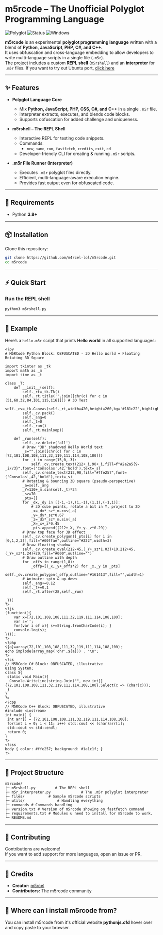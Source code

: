 # m5rcode – The Unofficial Polyglot Programming Language

![Polyglot](https://img.shields.io/badge/language-Python%2FJS%2FPHP%2FC%23%2FC++-purple.svg)
![Status](https://img.shields.io/badge/status-experimental-orange.svg)
![Windows](https://raw.githubusercontent.com/m4rcel-lol/assets/refs/heads/main/Operating_System_Windows.svg)

**m5rcode** is an experimental **polyglot programming language** written with a blend of **Python, JavaScript, PHP, C#, and C++**.  
It uses obfuscation and cross-language embedding to allow developers to write multi-language scripts in a single file (`.m5r`).  
The project includes a custom **REPL shell** (`m5rshell`) and an **interpreter** for `.m5r` files.  If you want to try out Ubuntu port, [click here](https://github.com/m4rcel-lol/m5rcode-ubuntu)

---

## ✨ Features

- **Polyglot Language Core**
  - Mix **Python, JavaScript, PHP, CSS, C#, and C++** in a single `.m5r` file.
  - Interpreter extracts, executes, and blends code blocks.
  - Supports obfuscation for added challenge and uniqueness.

- **m5rshell – The REPL Shell**
  - Interactive REPL for testing code snippets.
  - Commands:  
    - `new`, `nano`, `run`, `fastfetch`, `credits`, `exit`, `cd`
  - Developer-friendly CLI for creating & running `.m5r` scripts.

- **.m5r File Runner (Interpreter)**
  - Executes `.m5r` polyglot files directly.
  - Efficient, multi-language-aware execution engine.
  - Provides fast output even for obfuscated code.

---

## 🔧 Requirements

- Python **3.8+**

---

## 📦 Installation

Clone this repository:

```bash
git clone https://github.com/m4rcel-lol/m5rcode.git
cd m5rcode
```

---

## ⚡ Quick Start

### Run the REPL shell
```bash
python3 m5rshell.py
```
---

## 📝 Example

Here’s a `hello.m5r` script that prints **Hello world** in all supported languages:

```m5r
<?py
# M5RCode Python Block: OBFUSCATED - 3D Hello World + Floating Rotating 3D Square

import tkinter as _tk
import math as _m
import time as _t

class _T:
    def __init__(self):
        self._rt=_tk.Tk()
        self._rt.title(''.join([chr(c) for c in [51,68,32,84,101,115,116]])) # 3D Test
        self._cv=_tk.Canvas(self._rt,width=420,height=260,bg='#181c22',highlightthickness=0)
        self._cv.pack()
        self._ang=0
        self._t=0
        self._run()
        self._rt.mainloop()

    def _run(self):
        self._cv.delete('all')
        # Draw "3D" shadowed Hello World text
        _s="".join([chr(c) for c in [72,101,108,108,111,32,119,111,114,108,100]])
        for _i in range(15,0,-3):
            self._cv.create_text(212+_i,90+_i,fill=f"#2a2a5{9-_i//3}",font=('Consolas',42,'bold'),text=_s)
        self._cv.create_text(212,90,fill="#ffe257",font=('Consolas',42,'bold'),text=_s)
        # Rotating & bouncing 3D square (pseudo-perspective)
        _a=self._ang
        _Y=130+_m.sin(self._t)*24
        _sz=70
        _pts=[]
        for _dx,_dy in [(-1,-1),(1,-1),(1,1),(-1,1)]:
            # 3D cube points, rotate a bit in Y, project to 2D
            _x=_dx*_sz*_m.cos(_a)
            _y=_dy*_sz*0.67
            _z=_dx*_sz*_m.sin(_a)
            _X=_x+_z*0.45
            _pts.append((212+_X,_Y+_y-_z*0.29))
        # Draw top face for 3D effect
        self._cv.create_polygon([_pts[i] for i in [0,1,2,3]],fill="#00ffae",outline="#222",width=3)
        # Draw floating shadow
        self._cv.create_oval(212-45,(_Y+_sz*1.03)+10,212+45,(_Y+_sz*1.24)+20,fill="#000",outline="")
        # Draw outline with depth
        for _offs in range(1,8):
            _offp=[(_x,_y+_offs*2) for _x,_y in _pts]
            self._cv.create_polygon(_offp,outline="#161413",fill="",width=1)
        # Animate: spin & up-down
        self._ang+=0.12
        self._t+=0.1
        self._rt.after(28,self._run)

_T()
?>
<?js
(function(){
    var x=[72,101,108,108,111,32,119,111,114,108,100];
    var s='';
    for(var i of x){ s+=String.fromCharCode(i); }
    console.log(s);
})();
?>
<?php
${a}=array(72,101,108,108,111,32,119,111,114,108,100);
echo implode(array_map('chr',${a})) . "\n";
?>
<?cs
// M5RCode C# Block: OBFUSCATED, illustrative
using System;
class S{
 static void Main(){
  Console.WriteLine(string.Join("", new int[] {72,101,108,108,111,32,119,111,114,108,100}.Select(c => (char)c)));
 }
}
?>
<?cpp
// M5RCode C++ Block: OBFUSCATED, illustrative
#include <iostream>
int main() {
 int arr[] = {72,101,108,108,111,32,119,111,114,108,100};
 for(int i = 0; i < 11; i++) std::cout << (char)arr[i];
 std::cout << std::endl;
 return 0;
}
?>
<?css
body { color: #ffe257; background: #1a1c1f; }
?>

```

---

## 📂 Project Structure

```
m5rcode/
├─ m5rshell.py         # The REPL shell
├─ m5r_interpreter.py              # The .m5r polyglot interpreter
├─ files/           # Sample m5rcode scripts
├─ utils/               # Handling everything
├─ commands # Commands handling
├─ version.txt # Version of m5rcode showing on fastfetch command
├─ requirements.txt # Modules u need to install for m5rcode to work.
└─ README.md
```

---

## 🤝 Contributing

Contributions are welcome!  
If you want to add support for more languages, open an issue or PR.

---

## 👥 Credits

- **Creator:** [m5rcel](https://github.com/m4rcel-lol)  
- **Contributors:** The m5rcode community  

---

## 📜 Where can I install m5rcode from?

You can install m5rcode from it's official website **pythonjs.cfd** hover over and copy paste to your browser.

